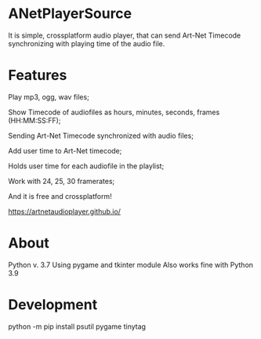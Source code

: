 # ANetPlayerSource
It is simple, crossplatform audio player, that can send Art-Net Timecode synchronizing with playing time of the audio file.
# Features
Play mp3, ogg, wav files;

Show Timecode of audiofiles as hours, minutes, seconds, frames (HH:MM:SS:FF);

Sending Art-Net Timecode synchronized with audio files;

Add user time to Art-Net timecode;

Holds user time for each audiofile in the playlist;

Work with 24, 25, 30 framerates;

And it is free and crossplatform!

https://artnetaudioplayer.github.io/

# About
Python v. 3.7
Using pygame and tkinter module
Also works fine with Python 3.9

# Development
python -m pip install psutil pygame tinytag

